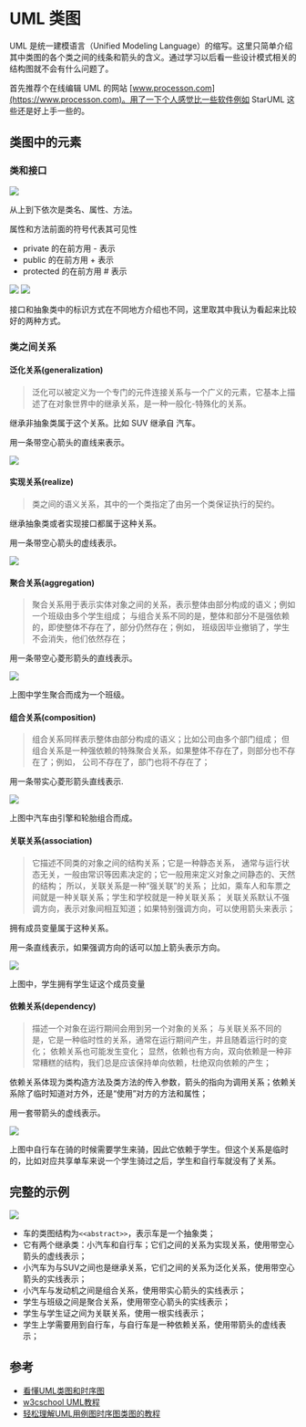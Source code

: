 # UML 类图

UML 是统一建模语言（Unified Modeling Language）的缩写。这里只简单介绍其中类图的各个类之间的线条和箭头的含义。通过学习以后看一些设计模式相关的结构图就不会有什么问题了。

首先推荐个在线编辑 UML 的网站 [www.processon.com](https://www.processon.com)。用了一下个人感觉比一些软件例如 StarUML 这些还是好上手一些的。
## 类图中的元素
### 类和接口
![](./images/uml-1.png)

从上到下依次是类名、属性、方法。

属性和方法前面的符号代表其可见性

- private 的在前方用 - 表示
- public 的在前方用 + 表示
- protected 的在前方用 # 表示

![](./images/uml-2.png)
![](./images/uml-3.png)

接口和抽象类中的标识方式在不同地方介绍也不同，这里取其中我认为看起来比较好的两种方式。

### 类之间关系
#### 泛化关系(generalization)
> 泛化可以被定义为一个专门的元件连接关系与一个广义的元素，它基本上描述了在对象世界中的继承关系，是一种一般化-特殊化的关系。

继承非抽象类属于这个关系。比如 SUV 继承自 汽车。

用一条带空心箭头的直线来表示。

![](./images/uml-4.png)
#### 实现关系(realize)
> 类之间的语义关系，其中的一个类指定了由另一个类保证执行的契约。

继承抽象类或者实现接口都属于这种关系。

用一条带空心箭头的虚线表示。

![](./images/uml-5.png)

#### 聚合关系(aggregation)
> 聚合关系用于表示实体对象之间的关系，表示整体由部分构成的语义；例如一个班级由多个学生组成；
与组合关系不同的是，整体和部分不是强依赖的，即使整体不存在了，部分仍然存在；例如， 班级因毕业撤销了，学生不会消失，他们依然存在；

用一条带空心菱形箭头的直线表示。

![](./images/uml-6.png)

上图中学生聚合而成为一个班级。
#### 组合关系(composition)
> 组合关系同样表示整体由部分构成的语义；比如公司由多个部门组成；
但组合关系是一种强依赖的特殊聚合关系，如果整体不存在了，则部分也不存在了；例如， 公司不存在了，部门也将不存在了；

用一条带实心菱形箭头直线表示.

![](./images/uml-7.png)

上图中汽车由引擎和轮胎组合而成。
#### 关联关系(association)
> 它描述不同类的对象之间的结构关系；它是一种静态关系， 通常与运行状态无关，一般由常识等因素决定的；它一般用来定义对象之间静态的、天然的结构； 所以，关联关系是一种“强关联”的关系；
比如，乘车人和车票之间就是一种关联关系；学生和学校就是一种关联关系；
关联关系默认不强调方向，表示对象间相互知道；如果特别强调方向，可以使用箭头来表示；

拥有成员变量属于这种关系。

用一条直线表示，如果强调方向的话可以加上箭头表示方向。

![](./images/uml-8.png)

上图中，学生拥有学生证这个成员变量
#### 依赖关系(dependency)
> 描述一个对象在运行期间会用到另一个对象的关系；
> 与关联关系不同的是，它是一种临时性的关系，通常在运行期间产生，并且随着运行时的变化； 依赖关系也可能发生变化；
显然，依赖也有方向，双向依赖是一种非常糟糕的结构，我们总是应该保持单向依赖，杜绝双向依赖的产生；

依赖关系体现为类构造方法及类方法的传入参数，箭头的指向为调用关系；依赖关系除了临时知道对方外，还是“使用”对方的方法和属性；

用一套带箭头的虚线表示。

![](./images/uml-9.png)

上图中自行车在骑的时候需要学生来骑，因此它依赖于学生。但这个关系是临时的，比如对应共享单车来说一个学生骑过之后，学生和自行车就没有了关系。

## 完整的示例

![](./images/uml-10.png)

- 车的类图结构为`<<abstract>>`，表示车是一个抽象类；
- 它有两个继承类：小汽车和自行车；它们之间的关系为实现关系，使用带空心箭头的虚线表示；
- 小汽车为与SUV之间也是继承关系，它们之间的关系为泛化关系，使用带空心箭头的实线表示；
- 小汽车与发动机之间是组合关系，使用带实心箭头的实线表示；
- 学生与班级之间是聚合关系，使用带空心箭头的实线表示；
- 学生与学生证之间为关联关系，使用一根实线表示；
- 学生上学需要用到自行车，与自行车是一种依赖关系，使用带箭头的虚线表示；


## 参考
- [看懂UML类图和时序图](http://design-patterns.readthedocs.io/zh_CN/latest/read_uml.html)
- [w3cschool UML教程](https://www.w3cschool.cn/uml_tutorial/uml_tutorial-pohy28t3.html)
- [轻松理解UML用例图时序图类图的教程](http://www.wistbean.com/blog/2017/10/03/uml-diagrams/)


